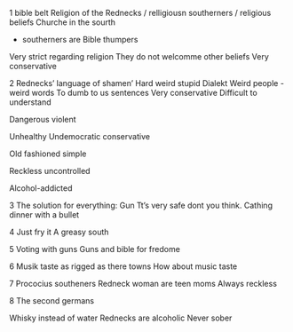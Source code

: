 1 bible belt 
Religion of the Rednecks / relligiousn southerners / religious beliefs 
Churche in the sourth
- southerners are Bible thumpers

Very strict regarding religion 
They do not welcomme other beliefs
Very conservative

2 
Rednecks’ language of shamen’
Hard weird stupid Dialekt 
Weird people - weird words
To dumb to us sentences
Very conservative 
Difficult to understand

Dangerous violent 

Unhealthy 
Undemocratic conservative 

Old fashioned simple

Reckless uncontrolled

Alcohol-addicted



3
The solution for everything: Gun
Tt’s very safe dont you think.
Cathing dinner with a bullet





4
Just fry it
A greasy south

5
Voting with guns
Guns and bible for fredome



6
Musik taste as rigged as there towns
How about music taste



7
Prococius southeners
Redneck woman are teen moms
Always reckless 


8
The second germans

Whisky instead of water
Rednecks are alcoholic
Never sober
